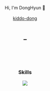 <br/><br/>
<p align="center"> 
<a align="center" target="_blank"> Hi, I'm DongHyun 🙌 </a><br/>
<br/>
<a align="center" target="_blank" href="https://kiddo-dong.vercel.app/"> kiddo-dong </a> <br/>
</p><br/>
<h4 align="center"> ➖ </h4>
<h3 align="center">
</p>

<br/>
<br/>
<h3 align="center">Skills</h3>
<!--Skiils icons-->
<p align="center">
<img src="https://skillicons.dev/icons?i=java,spring,mysql,mybatis,aws,react,ts,nextjs,docker,git,linux,python,c&perline=5"/>
</p>
